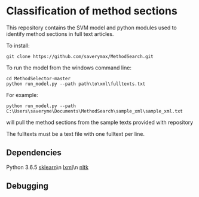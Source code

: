 # Classification of method sections

This repository contains the SVM model and python modules used to identify method sections in full text articles. 


To install:
```
git clone https://github.com/saverymax/MethodSearch.git
```

To run the model from the windows command line:
```
cd MethodSelector-master
python run_model.py --path path\to\xml\fulltexts.txt

```

For example:
```
python run_model.py --path C:\Users\saveryme\Documents\MethodSearch\sample_xml\sample_xml.txt
```
will pull the method sections from the sample texts provided with repository

The fulltexts must be a text file with one fulltext per line. 

## Dependencies

Python 3.6.5
[sklearn](http://scikit-learn.org/stable/install.html)\n
[lxml](https://lxml.de/installation.html)\n
[nltk](http://www.nltk.org/install.html)

## Debugging
